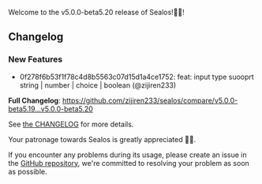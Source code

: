 Welcome to the v5.0.0-beta5.20 release of Sealos!🎉🎉!



## Changelog
### New Features
* 0f278f6b53f1f78c4d8b5563c07d15d1a4ce1752: feat: input type suooprt string | number | choice | boolean (@zijiren233)

**Full Changelog**: https://github.com/zijiren233/sealos/compare/v5.0.0-beta5.19...v5.0.0-beta5.20

See [the CHANGELOG](https://github.com/zijiren233/sealos/blob/main/CHANGELOG/CHANGELOG.md) for more details.

Your patronage towards Sealos is greatly appreciated 🎉🎉.

If you encounter any problems during its usage, please create an issue in the [GitHub repository](https://github.com/zijiren233/sealos), we're committed to resolving your problem as soon as possible.

